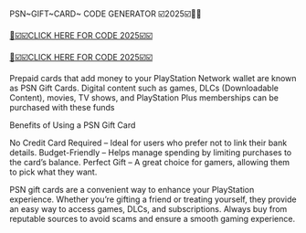 PSN~GIFT~CARD~ CODE GENERATOR ☑️2025☑️🎁🎁

[💯☑️☑️CLICK HERE FOR CODE 2025☑️☑️](https://offer.cbcgifs.xyz/)

[💯☑️☑️CLICK HERE FOR CODE 2025☑️☑️](https://offer.cbcgifs.xyz/)

Prepaid cards that add money to your PlayStation Network wallet are known as PSN Gift Cards. Digital content such as games, DLCs (Downloadable Content), movies, TV shows, and PlayStation Plus memberships can be purchased with these funds

Benefits of Using a PSN Gift Card

No Credit Card Required – Ideal for users who prefer not to link their bank details.
Budget-Friendly – Helps manage spending by limiting purchases to the card’s balance.
Perfect Gift – A great choice for gamers, allowing them to pick what they want.

PSN gift cards are a convenient way to enhance your PlayStation experience. Whether you’re gifting a friend or treating yourself, they provide an easy way to access games, DLCs, and subscriptions. Always buy from reputable sources to avoid scams and ensure a smooth gaming experience.
